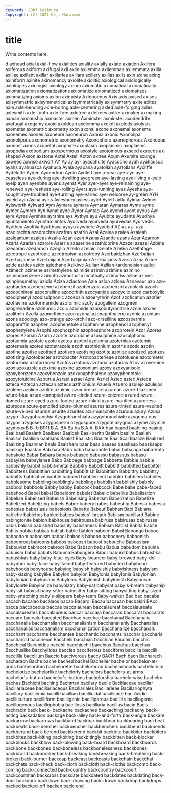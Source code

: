 ```yaml
---
Keywords: 2803 kojimura
Copyright: (C) 2024 Koji Murakami
---
```


# title

Write contents here.



d axhead axial axial-flow axialities
axiality axially axiate axiation Axifera axiferous axiform axifugal axil axile
axilemma axilemmas axilemmata axilla axillae axillant axillar axillaries axillars axillary
axillas axils axin axine axing axiniform axinite axinomancy axiolite axiolitic
axiological axiologically axiologies axiologist axiology axiom axiomatic axiomatical axiomatically axiomatization
axiomatizations axiomatize axiomatized axiomatizes axiomatizing axioms axion axiopisty Axiopoenus Axis
axis axised axises axisymmetric axisymmetrical axisymmetrically axisymmetry axite axites axle
axle-bending axle-boring axle-centering axled axle-forging axles axlesmith axle-tooth axle-tree axletree
axletrees axlike axmaker axmaking axman axmanship axmaster axmen Axminster axminster
axodendrite axofugal axogamy axoid axoidean axolemma axolotl axolotls axolysis axometer
axometric axometry axon axonal axone axonemal axoneme axonemes axones axoneure
axoneuron Axonia axonic Axonolipa axonolipous axonometric axonometry Axonophora axonophorous Axonopus
axonost axons axopetal axophyte axoplasm axoplasmic axoplasms axopodia axopodium axospermous
axostyle axotomous axseed axseeds ax-shaped Axson axstone Axtel Axtell Axton
axtree Axum Axumite axunge axweed axwise axwort AY Ay ay
ay- ayacahuite Ayacucho ayah ayahausca ayahs ayahuasca Ayahuca Ayala ayapana
ayatollah ayatollahs Aycliffe Aydelotte Ayden Aydendron Aydin Aydlett aye a-year
aye-aye aye-ceaseless aye-during aye-dwelling ayegreen aye-lasting aye-living a-yelp ayelp ayen
ayenbite ayens ayenst Ayer ayer-ayer aye-remaining aye-renewed aye-restless aye-rolling Ayers
aye-running ayes Ayesha aye-sought aye-troubled aye-turning aye-varied aye-welcome ay-green AYH
ayield ayin Ayina ayins Aylesbury ayless aylet Aylett ayllu Aylmar
Aylmer Aylsworth Aylward Aym Aymara aymara Aymaran Aymaras Ayme ayme
Aymer Aymoro Ayn Aynat ayne Aynor Ayntab Ayo ayond ayont
ayous Ayr ayre Ayres Ayrshire ayrshire ays Aythya ayu Ayubite
ayudante Ayudhya ayuntamiento ayuntamientos Ayurveda ayurveda ayurvedas Ayurvedic Ayuthea Ayuthia
Ayutthaya ayuyu aywhere Ayyubid AZ az az- aza- azadirachta azadrachta
azafran azafrin Azal Azalea azalea Azaleah azaleamum azaleas Azalia Azan
azan Azana Azande azans Azar Azarcon Azaria Azariah azarole Azarria
azaserine azathioprine Azazel azazel Azbine azedarac azedarach Azeglio Azeito azelaic
azelate Azelea Azelfafage azeotrope azeotropic azeotropism azeotropy Azerbaidzhan Azerbaijan Azerbaijanese
Azerbaijani Azerbaijanian Azerbaijanis Azeria Azha Azide azide azides azido aziethane
Azikiwe Azilian Azilian-tardenoisian azilut Azimech azimene azimethylene azimide azimin azimine
azimino aziminobenzene azimuth azimuthal azimuthally azimuths azine azines azinphosmethyl aziola
Aziza azlactone Azle azlon azlons Aznavour azo azo- azobacter azobenzene
azobenzil azobenzoic azobenzol azoblack azoch azocochineal azocoralline azocorinth azocyanide azocyclic
azodicarboxylic azodiphenyl azodisulphonic azoeosin azoerythrin Azof azofication azofier azoflavine azoformamide
azoformic azofy azogallein azogreen azogrenadine azohumic azoic azoimide azoisobutyronitrile azole
azoles azolitmin Azolla azomethine azon azonal azonaphthalene azonic azonium azons
azoology azo-orange azo-orchil azo-orseilline azoospermia azoparaffin azophen azophenetole azophenine azophenol
azophenyl azophenylene Azophi azophosphin azophosphore azoprotein Azor Azores azores Azorian
Azorin azorite azorubine azosulphine azosulphonic azotaemia azotate azote azotea azoted
azotemia azotemias azotemic azotenesis azotes azotetrazole azoth azothionium azoths azotic
azotin azotine azotise azotised azotises azotising azotite azotize azotized azotizes
azotizing Azotobacter azotobacter Azotobacterieae azotoluene azotometer azotorrhea azotorrhoea Azotos azotous
azoturia azoturias Azov azovernine azox azoxazole azoxime azoxine azoxonium azoxy
azoxyanisole azoxybenzene azoxybenzoic azoxynaphthalene azoxyphenetole azoxytoluidine Azpurua Azrael azrael Azral
Azriel Aztec aztec Azteca azteca Aztecan aztecan aztecs azthionium Azuela
Azuero azulejo azulejos azulene azuline azulite azulmic azumbre azure azurean
azure-blazoned azure-blue azure-canopied azure-circled azure-colored azured azure-domed azure-eyed azure-footed azure-inlaid
azure-mantled azureness azureous azure-penciled azure-plumed azures azure-tinted azure-vaulted azure-veined azurine
azurite azurites azurmalachite azurous azury Azusa azygo- Azygobranchia Azygobranchiata azygobranchiate
azygomatous azygos azygoses azygosperm azygospore azygote azygous azyme azymite azymous
B B- b B911 B.A. BA Ba ba B.A.A. BAA
baa baaed baahling baaing Baal baal Baalath Baalbeer Baalbek Baal-berith
Baalim baalim Baalish Baalism baalism baalisms Baalist Baalistic Baalite Baalitical
Baalize Baalized Baalizing Baalman baals Baalshem baar baas baases baaskaap
baaskaaps baaskap Baastan Bab bab Baba baba babacoote babai babajaga
baba-koto babakoto Babar Babara babas babasco babassu babassus babasu babaylan
babaylanes Babb Babbage babbage Babbette Babbie babbie babbishly babbit babbit-metal
Babbitry Babbitt babbitt babbitted babbitter Babbittess Babbittian babbitting Babbittish Babbittism
Babbittry babbittry babbitts babblative babble babbled babblement babbler babblers babbles
babblesome babbling babblingly babblings babblish babblishly babbly babbool babbools Babby
babby Babcock babcock Babe babe babe-faced babehood Babel babel Babeldom
babelet Babelic babelike Babelisation Babelise Babelised Babelish Babelising Babelism Babelization
Babelize Babelized Babelizing babels Baber babery babes babeship Babesia babesia
babesias babesiasis babesiosis Babette Babeuf Babhan Babi Babiana babiche babiches
babied babies babies'-breath Babiism babillard Babine babingtonite babion babirousa babiroussa
babirusa babirusas babirussa babis babish babished babishly babishness Babism Babist
Babita Babite Babits babka babkas bablah bable babloh baboen Babol
Babongo baboo baboodom babooism babool babools baboon baboonery baboonish baboonroot
baboons baboos baboosh baboot babouche Babouvism Babouvist babracot babroot Babs
Babson babu Babua babudom babuina babuism babul babuls Babuma Babungera
Babur baburd babus babushka babushkas baby baby-blue-eyes Baby-bouncer baby-browed baby-doll
babydom baby-face baby-faced baby-featured babyfied babyhood babyhoods babyhouse babying babyish
babyishly babyishness babyism baby-kissing babylike Babylon babylon Babylonia babylonia Babylonian
babylonian babylonians Babylonic Babylonish babylonish Babylonism Babylonite Babylonize babyolatry baby-sat
babysat baby's-breath babyship baby-sit babysit baby-sitter babysitter baby-sitting babysitting baby-sized
baby-snatching baby's-slippers baby-tears Baby-walker Bac bac bacaba bacach bacalao bacalaos
bacao Bacardi Bacau bacauan bacbakiri BAcc bacca baccaceous baccae baccalaurean
baccalaureat baccalaureate baccalaureates baccalaureus baccar baccara baccaras baccarat baccarats baccare
baccate baccated Bacchae bacchae bacchanal Bacchanalia bacchanalia bacchanalian bacchanalianism bacchanalianly
Bacchanalias bacchanalias bacchanalism bacchanalization bacchanalize bacchanals bacchant bacchante bacchantes bacchantic
bacchants bacchar baccharis baccharoid baccheion Bacchelli bacchiac bacchian Bacchic bacchic
Bacchical Bacchides bacchii bacchiuchii bacchius Bacchus bacchus Bacchuslike Bacchylides baccies
bacciferous bacciform baccilla baccilli baccillla baccillum Baccio baccivorous baccy BACH
Bach bach Bacharach bacharach Bache bache bached bachel Bacheller bachelor
bachelor-at-arms bachelordom bachelorette bachelorhood bachelorhoods bachelorism bachelorize bachelorlike bachelorly bachelors
bachelors-at-arms bachelor's-button bachelor's-buttons bachelorship bachelorwise bachelry baches Bachichi baching Bachman
bacilary bacile Bacillaceae bacillar Bacillariaceae bacillariaceous Bacillariales Bacillarieae Bacillariophyta bacillary
bacillemia bacilli bacillian bacillicidal bacillicide bacillicidic bacilliculture bacilliform bacilligenic bacilliparous
bacillite bacillogenic bacillogenous bacillophobia bacillosis bacilluria bacillus bacin Bacis bacitracin
back back- backache backaches backaching backachy back-acting backadation backage back-alley
back-and-forth back-angle backare backarrow backarrows backband backbar backbear backbearing backbeat
backbeats back-bencher backbencher backbenchers backbend backbends backberand back-berend backberend backbit
backbite backbiter backbiters backbites back-biting backbiting backbitingly backbitten back-blocker backblocks
backblow back-blowing back-board backboard backboards backbone backboned backboneless backbonelessness backbones
backbrand backbreaker back-breaking backbreaking back-breathing back-broken back-burner backcap backcast backcasts
backchain backchat backchats back-check back-cloth backcloth back-cloths backcomb back-coming back-connected
back-country backcountry backcourt backcourtman backcross backdate backdated backdates backdating back-door
backdoor backdown back-drawing back-drawn backdrop backdrops backed backed-off backen back-end
